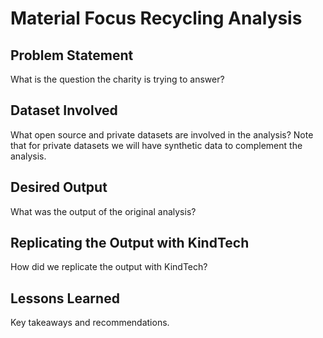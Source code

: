 # Material Focus Recycling Analysis

## Problem Statement

What is the question the charity is trying to answer?

## Dataset Involved

What open source and private datasets are involved in the analysis? Note that for private datasets we will have synthetic data to complement the analysis.

## Desired Output

What was the output of the original analysis?

## Replicating the Output with KindTech

How did we replicate the output with KindTech?

## Lessons Learned

Key takeaways and recommendations.
